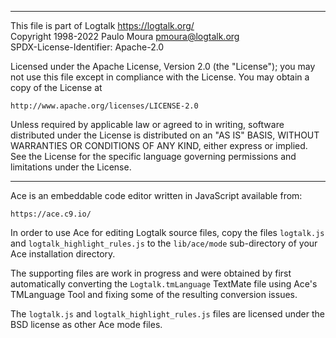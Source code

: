 ________________________________________________________________________

This file is part of Logtalk <https://logtalk.org/>  
Copyright 1998-2022 Paulo Moura <pmoura@logtalk.org>  
SPDX-License-Identifier: Apache-2.0

Licensed under the Apache License, Version 2.0 (the "License");
you may not use this file except in compliance with the License.
You may obtain a copy of the License at

    http://www.apache.org/licenses/LICENSE-2.0

Unless required by applicable law or agreed to in writing, software
distributed under the License is distributed on an "AS IS" BASIS,
WITHOUT WARRANTIES OR CONDITIONS OF ANY KIND, either express or implied.
See the License for the specific language governing permissions and
limitations under the License.
________________________________________________________________________


Ace is an embeddable code editor written in JavaScript available from:

	https://ace.c9.io/

In order to use Ace for editing Logtalk source files, copy the files
`logtalk.js` and `logtalk_highlight_rules.js` to the `lib/ace/mode`
sub-directory of your Ace installation directory.

The supporting files are work in progress and were obtained by first
automatically converting the `Logtalk.tmLanguage` TextMate file using
Ace's TMLanguage Tool and fixing some of the resulting conversion issues.

The `logtalk.js` and `logtalk_highlight_rules.js` files are licensed under
the BSD license as other Ace mode files.
